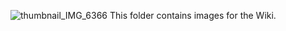 ![thumbnail_IMG_6366](https://user-images.githubusercontent.com/96086716/152702836-6c33af2a-d672-47ba-ad01-f1d349ffcc8d.jpg)
This folder contains images for the Wiki.
